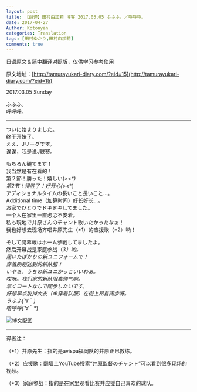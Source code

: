```yaml
---
layout: post
title: 【翻译】田村由加莉 博客 2017.03.05 ふふふ。／呼呼呼。
date: 2017-04-27
Author: Kotonyan
categories: Translation
tags: [田村ゆかり,田村由加莉]
comments: true
---
```


日语原文＆简中翻译对照版，仅供学习参考使用

原文地址：[http://tamurayukari-diary.com/?eid=15](http://tamurayukari-diary.com/?eid=15) 

2017.03.05 Sunday

ふふふ。  
呼呼呼。

---

ついに始まりました。  
终于开始了。  
ええ、Jリーグです。  
诶诶，我是说J联赛。

もちろん観てます！  
我当然是有在看的！  
第２節！勝った！嬉しい(>_<*)  
第2节！得胜了！好开心(>_<*)  
アディショナルタイムの長いこと長いこと…。  
Additional time（加算时间）好长好长…。  
お家でひとりでドキドキしてました。  
一个人在家里一直忐忑不安着。  
私も現地で井原さんのチャント歌いたかったなぁ！  
我也好想去现场齐唱井原先生（*1）的应援歌（*2）呐！

そして開幕戦はホーム参戦してましたよ。  
然后开幕战是家庭参战（*3）哟。  
届いたばかりの新ユニフォームで！  
穿着刚刚送到的新队服！  
いやぁ。うちの新ユニかっこいいわぁ。  
哎呀。我们家的新队服真帅气啊。  
早くコートなしで闊歩したいです。  
好想早点脱掉大衣（单穿着队服）在街上昂首阔步呀。  
うふふ(*´∀｀*)  
唔呼呼(*´∀｀*)

![博文配图](https://wx4.sinaimg.cn/large/006mHAdlgy1ff0ix0evhmj308w06lgmu.jpg)

---

译者注：

（*1）井原先生：指的是avispa福岡队的井原正巳教练。

（*2）应援歌：翻墙上YouTube搜索“井原監督のチャント”可以看到很多现场的视频。

（*3）家庭参战：指的是在家里观看比赛并应援自己喜欢的球队。

